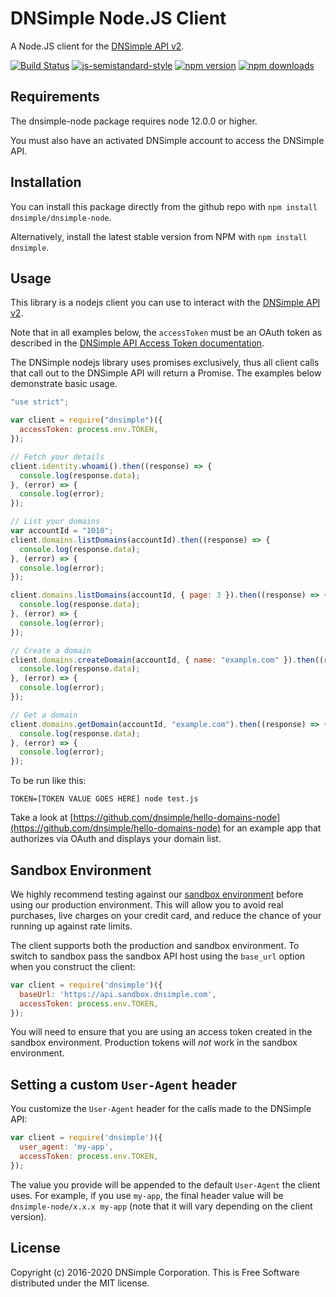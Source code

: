 # DNSimple Node.JS Client

A Node.JS client for the [DNSimple API v2](https://developer.dnsimple.com/v2/).

[![Build Status](https://travis-ci.com/dnsimple/dnsimple-node.svg?branch=main)](https://travis-ci.com/dnsimple/dnsimple-node)
[![js-semistandard-style](https://img.shields.io/badge/code%20style-semistandard-brightgreen.svg?style=flat-square)](https://github.com/standard/semistandard)
[![npm version](https://badge.fury.io/js/dnsimple.svg)](https://badge.fury.io/js/dnsimple)
[![npm downloads](https://img.shields.io/npm/dm/dnsimple.svg)]()


## Requirements

The dnsimple-node package requires node 12.0.0 or higher.

You must also have an activated DNSimple account to access the DNSimple API.


## Installation

You can install this package directly from the github repo with `npm install dnsimple/dnsimple-node`.

Alternatively, install the latest stable version from NPM with `npm install dnsimple`.


## Usage

This library is a nodejs client you can use to interact with the [DNSimple API v2](https://developer.dnsimple.com/v2/).

Note that in all examples below, the `accessToken` must be an OAuth token as described in the [DNSimple API Access Token documentation](https://support.dnsimple.com/articles/api-access-token/).

The DNSimple nodejs library uses promises exclusively, thus all client calls that call out to the DNSimple API will return a Promise. The examples below demonstrate basic usage.

```javascript
"use strict";

var client = require("dnsimple")({
  accessToken: process.env.TOKEN,
});

// Fetch your details
client.identity.whoami().then((response) => {
  console.log(response.data);
}, (error) => {
  console.log(error);
});

// List your domains
var accountId = "1010";
client.domains.listDomains(accountId).then((response) => {
  console.log(response.data);
}, (error) => {
  console.log(error);
});

client.domains.listDomains(accountId, { page: 3 }).then((response) => {
  console.log(response.data);
}, (error) => {
  console.log(error);
});

// Create a domain
client.domains.createDomain(accountId, { name: "example.com" }).then((response) => {
  console.log(response.data);
}, (error) => {
  console.log(error);
});

// Get a domain
client.domains.getDomain(accountId, "example.com").then((response) => {
  console.log(response.data);
}, (error) => {
  console.log(error);
});
```

To be run like this:

```shell
TOKEN=[TOKEN VALUE GOES HERE] node test.js
```

Take a look at [https://github.com/dnsimple/hello-domains-node](https://github.com/dnsimple/hello-domains-node) for an example app that authorizes via OAuth and displays your domain list.


## Sandbox Environment

We highly recommend testing against our [sandbox environment](https://developer.dnsimple.com/sandbox/) before using our production environment. This will allow you to avoid real purchases, live charges on your credit card, and reduce the chance of your running up against rate limits.

The client supports both the production and sandbox environment. To switch to sandbox pass the sandbox API host using the `base_url` option when you construct the client:

```javascript
var client = require('dnsimple')({
  baseUrl: 'https://api.sandbox.dnsimple.com',
  accessToken: process.env.TOKEN,
});
```

You will need to ensure that you are using an access token created in the sandbox environment. Production tokens will *not* work in the sandbox environment.


## Setting a custom `User-Agent` header

You customize the `User-Agent` header for the calls made to the DNSimple API:

```javascript
var client = require('dnsimple')({
  user_agent: 'my-app',
  accessToken: process.env.TOKEN,
});
```

The value you provide will be appended to the default `User-Agent` the client uses. For example, if you use `my-app`, the final header value will be `dnsimple-node/x.x.x my-app` (note that it will vary depending on the client version).


## License

Copyright (c) 2016-2020 DNSimple Corporation. This is Free Software distributed under the MIT license.
